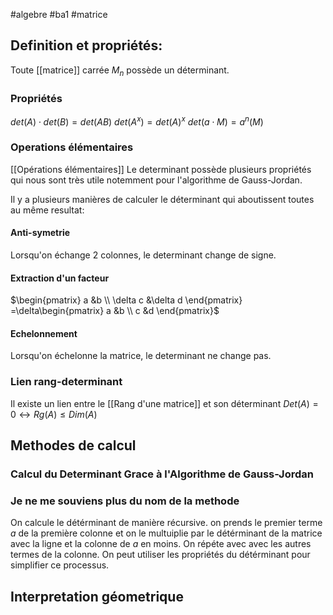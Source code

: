 #algebre #ba1 #matrice 
## Definition et propriétés:
Toute [[matrice]] carrée $M_{n}$ possède un déterminant.
### Propriétés
$det(A)\cdot det(B)= det(AB)$
$det(A^x)=det(A)^x$
$det(a\cdot M)=a^n(M)$
### Operations élémentaires
[[Opérations élémentaires]]
Le determinant possède plusieurs propriétés qui nous sont très utile notemment pour l'algorithme de Gauss-Jordan.

Il y a plusieurs manières de calculer le déterminant qui aboutissent toutes au même resultat:
#### Anti-symetrie
Lorsqu'on échange 2 colonnes, le determinant change de signe.
#### Extraction d'un facteur
$\begin{pmatrix} a &b \\ \delta c &\delta d \end{pmatrix} =\delta\begin{pmatrix} a &b \\ c &d \end{pmatrix}$
#### Echelonnement
Lorsqu'on échelonne la matrice, le determinant ne change pas.
### Lien rang-determinant
Il existe un lien entre le [[Rang d'une matrice]] et son déterminant
$Det(A)= 0 \leftrightarrow Rg(A) \leq Dim(A)$
## Methodes de calcul
### Calcul du Determinant Grace à l'Algorithme de Gauss-Jordan
### Je ne me souviens plus du nom de la methode
On calcule le détérminant de manière récursive.
on prends le premier terme $a$ de la première colonne et on le multuiplie par le détérminant de la matrice avec la ligne et la colonne de $a$ en moins. On répéte avec avec les autres termes de la colonne.
On peut utiliser les propriétés du détérminant pour simplifier ce processus.
## Interpretation géometrique